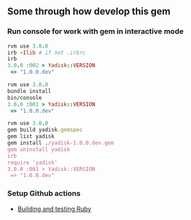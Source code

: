 ## Some through how develop this gem

### Run console for work with gem in interactive mode

```ruby
rvm use 3.0.0
irb -Ilib # if not .irbrc
irb
3.0.0 :002 > Yadisk::VERSION
 => "1.0.0.dev"
```


```ruby
rvm use 3.0.0
bundle install
bin/console
3.0.0 :001 > Yadisk::VERSION
 => "1.0.0.dev"
```


```ruby
rvm use 3.0.0
gem build yadisk.gemspec
gem list yadisk
gem install ./yadisk-1.0.0.dev.gem
gem uninstall yadisk
irb
require 'yadisk'
3.0.0 :001 > Yadisk::VERSION
 => "1.0.0.dev"
```

### Setup Github actions
* [Building and testing Ruby](https://docs.github.com/en/actions/automating-builds-and-tests/building-and-testing-ruby)
